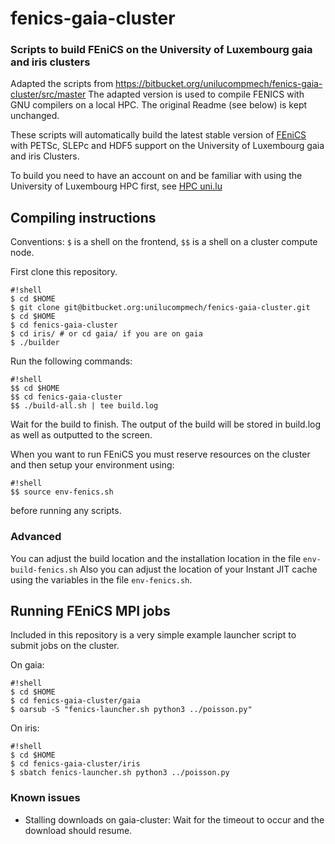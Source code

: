 # fenics-gaia-cluster #
### Scripts to build FEniCS on the University of Luxembourg gaia and iris clusters ###

Adapted the scripts from https://bitbucket.org/unilucompmech/fenics-gaia-cluster/src/master
The adapted version is used to compile FENICS with GNU compilers on a local HPC. 
The original Readme (see below) is kept unchanged.

These scripts will automatically build the latest stable version of
[FEniCS](http://fenicsproject.org) with PETSc, SLEPc and HDF5 support on the
University of Luxembourg gaia and iris Clusters.
 
To build  you need to have an account on and be familiar with using the
University of Luxembourg HPC first, see [HPC uni.lu](http://hpc.uni.lu)

## Compiling instructions ##

Conventions: `$` is a shell on the frontend, `$$` is a shell on a cluster
compute node.

First clone this repository.
```
#!shell
$ cd $HOME
$ git clone git@bitbucket.org:unilucompmech/fenics-gaia-cluster.git
$ cd $HOME
$ cd fenics-gaia-cluster
$ cd iris/ # or cd gaia/ if you are on gaia
$ ./builder
```

Run the following commands:
```
#!shell
$$ cd $HOME
$$ cd fenics-gaia-cluster
$$ ./build-all.sh | tee build.log
```
Wait for the build to finish. The output of the build will be stored in
build.log as well as outputted to the screen.

When you want to run FEniCS you must reserve resources on the cluster and then
setup your environment using:
```
#!shell
$$ source env-fenics.sh
```
before running any scripts.

### Advanced ###

You can adjust the build location and the installation location in the file
`env-build-fenics.sh` Also you can adjust the location of your Instant JIT
cache using the variables in the file `env-fenics.sh`.

## Running FEniCS MPI jobs ##

Included in this repository is a very simple example launcher script to submit
jobs on the cluster.

On gaia:
```
#!shell
$ cd $HOME
$ cd fenics-gaia-cluster/gaia
$ oarsub -S "fenics-launcher.sh python3 ../poisson.py"
```

On iris:
```
#!shell
$ cd $HOME
$ cd fenics-gaia-cluster/iris
$ sbatch fenics-launcher.sh python3 ../poisson.py
```

### Known issues ###

- Stalling downloads on gaia-cluster: Wait for the timeout to occur and the download should resume.
